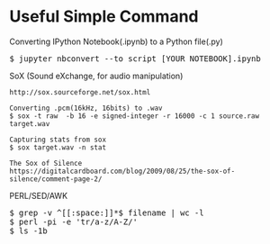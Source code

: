#  Useful Simple Command 


Converting IPython Notebook(.ipynb) to a Python file(.py)
<pre>
$ jupyter nbconvert --to script [YOUR_NOTEBOOK].ipynb
</pre>


SoX (Sound eXchange, for audio manipulation)
```
http://sox.sourceforge.net/sox.html

Converting .pcm(16kHz, 16bits) to .wav
$ sox -t raw  -b 16 -e signed-integer -r 16000 -c 1 source.raw target.wav 

Capturing stats from sox
$ sox target.wav -n stat

The Sox of Silence 
https://digitalcardboard.com/blog/2009/08/25/the-sox-of-silence/comment-page-2/
```


PERL/SED/AWK 
<pre>
$ grep -v ^[[:space:]]*$ filename | wc -l
$ perl -pi -e 'tr/a-z/A-Z/' 
$ ls -1b
</pre>
